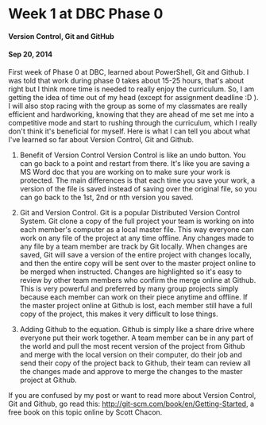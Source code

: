 # Week 1 at DBC Phase 0
#### Version Control, Git and GitHub
#### Sep 20, 2014

First week of Phase 0 at DBC, learned about PowerShell, Git and Github. I was told that work during phase 0 takes about 15-25 hours, that's about right but I think more time is needed to really enjoy the curriculum. So, I am getting the idea of time out of my head (except for assignment deadline :D ). I will also stop racing with the group as some of my classmates are really efficient and hardworking, knowing that they are ahead of me set me into a competitive mode and start to rushing through the curriculum, which I really don't think it's beneficial for myself. Here is what I can tell you about what I've learned so far about Version Control, Git and Github.

1. 	Benefit of Version Control
Version Control is like an undo button. You can go back to a point and restart from there. It's like you are saving a MS Word doc that you are working on to make sure your work is protected. The main differences is that each time you save your work, a version of the file is saved instead of saving over the original file, so you can go back to the 1st, 2nd or nth version you saved. 

2. 	Git and Version Control.
Git is a popular Distributed Version Control System. Git clone a copy of the full project your team is working on into each member's computer as a local master file. This way everyone can work on any file of the project at any time offline. Any changes made to any file by a team member are track by Git locally. When changes are saved, Git will save a version of the entire project with changes locally, and then the entire copy will be sent over to the master project online to be merged when instructed. Changes are highlighted so it's easy to review by other team members who confirm the merge online at Github. This is very powerful and preferred by many group projects simply because each member can work on their piece anytime and offline. If the master project online at Github is lost, each member still have a full copy of the project, this makes it very difficult to lose things.

3. 	Adding Github to the equation.
Github is simply like a share drive where everyone put their work together. A team member can be in any part of the world and pull the most recent version of the project from Github and merge with the local version on their computer, do their job and send their copy of the project back to Github, their team can review all the changes made and approve to merge the changes to the master project at Github. 

If you are confused by my post or want to read more about Version Control, Git and Github, go read this: http://git-scm.com/book/en/Getting-Started, a free book on this topic online by Scott Chacon.  


